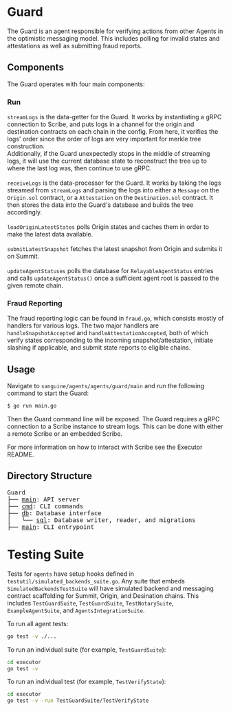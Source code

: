 # Guard
The Guard is an agent responsible for verifying actions from other Agents in the optimistic messaging model. This includes polling for invalid states and attestations as well as submitting fraud reports.

## Components
The Guard operates with four main components:
### Run
`streamLogs` is the data-getter for the Guard. It works by instantiating a gRPC connection to Scribe, and puts logs in a channel for the origin and destination contracts on each chain in the config. From here, it verifies the logs' order since the order of logs are very important for merkle tree construction.
<br /> Additionally, if the Guard unexpectedly stops in the middle of streaming logs, it will use the current database state to reconstruct the tree up to where the last log was, then continue to use gRPC.
<br /> <br > `receiveLogs` is the data-processor for the Guard. It works by taking the logs streamed from `streamLogs` and parsing the logs into either a `Message` on the `Origin.sol` contract, or a `Attestation` on the `Destination.sol` contract. It then stores the data into the Guard's database and builds the tree accordingly.
<br /> <br > `loadOriginLatestStates` polls Origin states and caches them in order to make the latest data available.
<br /> <br > `submitLatestSnapshot` fetches the latest snapshot from Origin and submits it on Summit.
<br /> <br > `updateAgentStatuses` polls the database for `RelayableAgentStatus` entries and calls `updateAgentStatus()` once a sufficient agent root is passed to the given remote chain.

### Fraud Reporting
The fraud reporting logic can be found in `fraud.go`, which consists mostly of handlers for various logs. The two major handlers are `handleSnapshotAccepted` and `handleAttestationAccepted`, both of which verify states corresponding to the incoming snapshot/attestation, initiate slashing if applicable, and submit state reports to eligible chains.

## Usage

Navigate to `sanguine/agents/agents/guard/main` and run the following command to start the Guard:

```bash
$ go run main.go
```
Then the Guard command line will be exposed. The Guard requires a gRPC connection to a Scribe instance to stream logs. This can be done with either a remote Scribe or an embedded Scribe.

For more information on how to interact with Scribe see the Executor README.

## Directory Structure

<pre>
Guard
├── <a href="./api">main</a>: API server
├── <a href="./cmd">cmd</a>: CLI commands
├── <a href="./db">db</a>: Database interface
│   └── <a href="db/sql">sql</a>: Database writer, reader, and migrations
├── <a href="./main">main</a>: CLI entrypoint
</pre>

# Testing Suite

Tests for `agents` have setup hooks defined in `testutil/simulated_backends_suite.go`. Any suite that embeds `SimulatedBackendsTestSuite` will have simulated backend and messaging contract scaffolding for Summit, Origin, and Desination chains. This includes `TestGuardSuite`, `TestGuardSuite`, `TestNotarySuite`, `ExampleAgentSuite`, and `AgentsIntegrationSuite`.

To run all agent tests:

```bash
go test -v ./...
```

To run an individual suite (for example, `TestGuardSuite`):

```bash
cd executor
go test -v
```

To run an individual test (for example, `TestVerifyState`):
```bash
cd executor
go test -v -run TestGuardSuite/TestVerifyState
```
